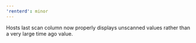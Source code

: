 ```yaml
---
'renterd': minor
---
```


Hosts last scan column now properly displays unscanned values rather than a very large time ago value.
